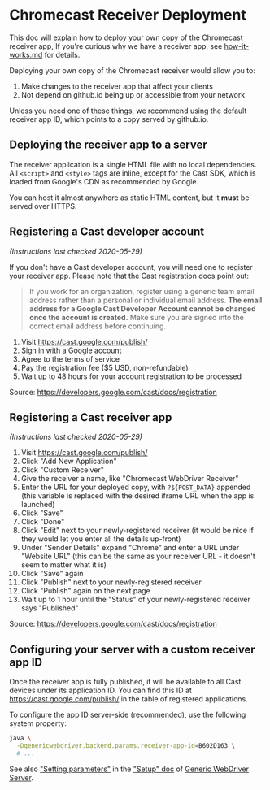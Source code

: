 # Chromecast Receiver Deployment

This doc will explain how to deploy your own copy of the Chromecast receiver
app,  If you're curious why we have a receiver app, see
[how-it-works.md](how-it-works.md) for details.

Deploying your own copy of the Chromecast receiver would allow you to:

  1. Make changes to the receiver app that affect your clients
  2. Not depend on github.io being up or accessible from your network

Unless you need one of these things, we recommend using the default receiver
app ID, which points to a copy served by github.io.


## Deploying the receiver app to a server

The receiver application is a single HTML file with no local dependencies.  All
`<script>` and `<style>` tags are inline, except for the Cast SDK, which is
loaded from Google's CDN as recommended by Google.

You can host it almost anywhere as static HTML content, but it **must** be
served over HTTPS.


## Registering a Cast developer account

*(Instructions last checked 2020-05-29)*

If you don't have a Cast developer account, you will need one to register your
receiver app.  Please note that the Cast registration docs point out:

> If you work for an organization, register using a generic team email address
> rather than a personal or individual email address. **The email address for a
> Google Cast Developer Account cannot be changed once the account is
> created.** Make sure you are signed into the correct email address before
> continuing.

1. Visit https://cast.google.com/publish/
2. Sign in with a Google account
3. Agree to the terms of service
4. Pay the registration fee ($5 USD, non-refundable)
5. Wait up to 48 hours for your account registration to be processed

Source: https://developers.google.com/cast/docs/registration


## Registering a Cast receiver app

*(Instructions last checked 2020-05-29)*

1. Visit https://cast.google.com/publish/
2. Click "Add New Application"
3. Click "Custom Receiver"
4. Give the receiver a name, like "Chromecast WebDriver Receiver"
5. Enter the URL for your deployed copy, with `?${POST_DATA}` appended (this
   variable is replaced with the desired iframe URL when the app is launched)
6. Click "Save"
7. Click "Done"
8. Click "Edit" next to your newly-registered receiver (it would be nice if
   they would let you enter all the details up-front)
9. Under "Sender Details" expand "Chrome" and enter a URL under "Website URL"
   (this can be the same as your receiver URL - it doesn't seem to matter what
   it is)
10. Click "Save" again
11. Click "Publish" next to your newly-registered receiver
12. Click "Publish" again on the next page
13. Wait up to 1 hour until the "Status" of your newly-registered receiver says
    "Published"

Source: https://developers.google.com/cast/docs/registration


## Configuring your server with a custom receiver app ID

Once the receiver app is fully published, it will be available to all Cast
devices under its application ID.  You can find this ID at
https://cast.google.com/publish/ in the table of registered applications.

To configure the app ID server-side (recommended), use the following system
property:

```sh
java \
  -Dgenericwebdriver.backend.params.receiver-app-id=B602D163 \
  # ...
```

See also ["Setting parameters"][] in the ["Setup" doc][] of
[Generic WebDriver Server][].


[Generic WebDriver Server]: https://github.com/shaka-project/generic-webdriver-server
["Setting parameters"]: https://github.com/shaka-project/generic-webdriver-server/blob/main/setup.md#setting-parameters
["Setup" doc]: https://github.com/shaka-project/generic-webdriver-server/blob/main/setup.md

